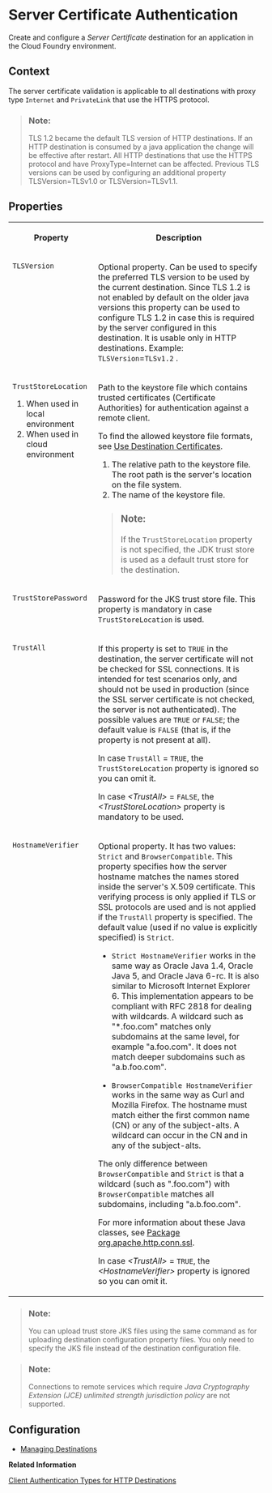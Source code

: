 <!-- loioe75d7f15b808428e87ae70f494da0b42 -->

# Server Certificate Authentication

Create and configure a *Server Certificate* destination for an application in the Cloud Foundry environment.



<a name="loioe75d7f15b808428e87ae70f494da0b42__section_N10017_N10011_N10001"/>

## Context

The server certificate validation is applicable to all destinations with proxy type `Internet` and `PrivateLink` that use the HTTPS protocol.

> ### Note:  
> TLS 1.2 became the default TLS version of HTTP destinations. If an HTTP destination is consumed by a java application the change will be effective after restart. All HTTP destinations that use the HTTPS protocol and have ProxyType=Internet can be affected. Previous TLS versions can be used by configuring an additional property TLSVersion=TLSv1.0 or TLSVersion=TLSv1.1.



<a name="loioe75d7f15b808428e87ae70f494da0b42__section_N10024_N10011_N10001"/>

## Properties


<table>
<tr>
<th valign="top">

Property

</th>
<th valign="top">

Description

</th>
</tr>
<tr>
<td valign="top">

`TLSVersion` 

</td>
<td valign="top">

Optional property. Can be used to specify the preferred TLS version to be used by the current destination. Since TLS 1.2 is not enabled by default on the older java versions this property can be used to configure TLS 1.2 in case this is required by the server configured in this destination. It is usable only in HTTP destinations. Example: `TLSVersion`=`TLSv1.2` .

</td>
</tr>
<tr>
<td valign="top">

`TrustStoreLocation` 

1.  When used in local environment
2.  When used in cloud environment



</td>
<td valign="top">

Path to the keystore file which contains trusted certificates \(Certificate Authorities\) for authentication against a remote client.

To find the allowed keystore file formats, see [Use Destination Certificates](use-destination-certificates-df1bb55.md).

1.  The relative path to the keystore file. The root path is the server's location on the file system.
2.  The name of the keystore file.



> ### Note:  
> If the `TrustStoreLocation` property is not specified, the JDK trust store is used as a default trust store for the destination.



</td>
</tr>
<tr>
<td valign="top">

`TrustStorePassword` 

</td>
<td valign="top">

Password for the JKS trust store file. This property is mandatory in case `TrustStoreLocation` is used.

</td>
</tr>
<tr>
<td valign="top">

`TrustAll`

</td>
<td valign="top">

If this property is set to `TRUE` in the destination, the server certificate will not be checked for SSL connections. It is intended for test scenarios only, and should not be used in production \(since the SSL server certificate is not checked, the server is not authenticated\). The possible values are `TRUE` or `FALSE`; the default value is `FALSE` \(that is, if the property is not present at all\).

In case `TrustAll` = `TRUE`, the `TrustStoreLocation` property is ignored so you can omit it.

In case *<TrustAll\>* = `FALSE`, the *<TrustStoreLocation\>* property is mandatory to be used.

</td>
</tr>
<tr>
<td valign="top">

`HostnameVerifier`

</td>
<td valign="top">

Optional property. It has two values: `Strict` and `BrowserCompatible`. This property specifies how the server hostname matches the names stored inside the server's X.509 certificate. This verifying process is only applied if TLS or SSL protocols are used and is not applied if the `TrustAll` property is specified. The default value \(used if no value is explicitly specified\) is `Strict`.

-   `Strict HostnameVerifier` works in the same way as Oracle Java 1.4, Oracle Java 5, and Oracle Java 6-rc. It is also similar to Microsoft Internet Explorer 6. This implementation appears to be compliant with RFC 2818 for dealing with wildcards. A wildcard such as "\*.foo.com" matches only subdomains at the same level, for example "a.foo.com". It does not match deeper subdomains such as "a.b.foo.com".

-   `BrowserCompatible HostnameVerifier` works in the same way as Curl and Mozilla Firefox. The hostname must match either the first common name \(CN\) or any of the subject-alts. A wildcard can occur in the CN and in any of the subject-alts.


The only difference between `BrowserCompatible` and `Strict` is that a wildcard \(such as ".foo.com"\) with `BrowserCompatible` matches all subdomains, including "a.b.foo.com".

For more information about these Java classes, see [Package org.apache.http.conn.ssl](http://hc.apache.org/httpcomponents-client-ga/httpclient/apidocs/org/apache/http/conn/ssl/package-summary.html).



In case *<TrustAll\>* = `TRUE`, the *<HostnameVerifier\>* property is ignored so you can omit it.

</td>
</tr>
</table>

> ### Note:  
> You can upload trust store JKS files using the same command as for uploading destination configuration property files. You only need to specify the JKS file instead of the destination configuration file.

> ### Note:  
> Connections to remote services which require *Java Cryptography Extension \(JCE\) unlimited strength jurisdiction policy* are not supported.



## Configuration

-   [Managing Destinations](managing-destinations-84e45e0.md)

**Related Information**  


[Client Authentication Types for HTTP Destinations](client-authentication-types-for-http-destinations-4e13a04.md "Find details about client authentication types for HTTP destinations in the Cloud Foundry environment.")

